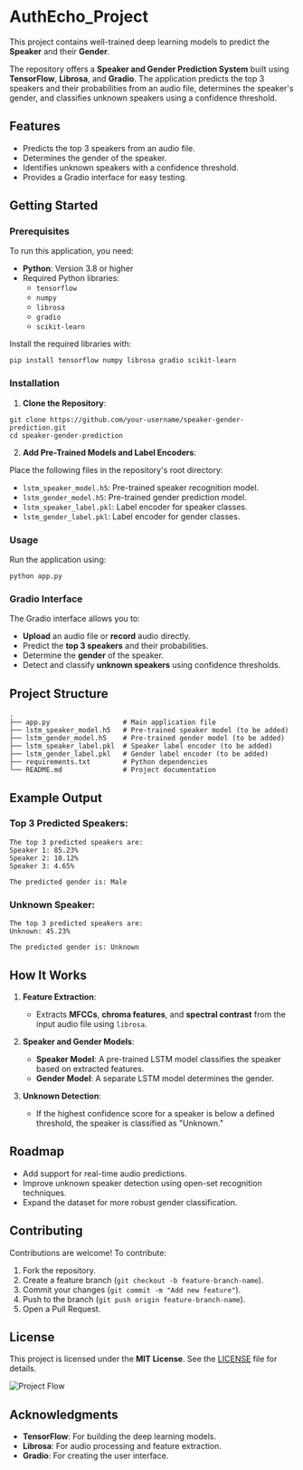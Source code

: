 
# AuthEcho_Project

This project contains well-trained deep learning models to predict the **Speaker** and their **Gender**.

The repository offers a **Speaker and Gender Prediction System** built using **TensorFlow**, **Librosa**, and **Gradio**. The application predicts the top 3 speakers and their probabilities from an audio file, determines the speaker's gender, and classifies unknown speakers using a confidence threshold.

## Features

- Predicts the top 3 speakers from an audio file.
- Determines the gender of the speaker.
- Identifies unknown speakers with a confidence threshold.
- Provides a Gradio interface for easy testing.

## Getting Started

### Prerequisites

To run this application, you need:

- **Python**: Version 3.8 or higher
- Required Python libraries:
  - `tensorflow`
  - `numpy`
  - `librosa`
  - `gradio`
  - `scikit-learn`

Install the required libraries with:

```
pip install tensorflow numpy librosa gradio scikit-learn
```

### Installation

1. **Clone the Repository**:

```
git clone https://github.com/your-username/speaker-gender-prediction.git
cd speaker-gender-prediction
```

2. **Add Pre-Trained Models and Label Encoders**:

Place the following files in the repository's root directory:
- `lstm_speaker_model.h5`: Pre-trained speaker recognition model.
- `lstm_gender_model.h5`: Pre-trained gender prediction model.
- `lstm_speaker_label.pkl`: Label encoder for speaker classes.
- `lstm_gender_label.pkl`: Label encoder for gender classes.

### Usage

Run the application using:

```
python app.py
```

### Gradio Interface

The Gradio interface allows you to:

- **Upload** an audio file or **record** audio directly.
- Predict the **top 3 speakers** and their probabilities.
- Determine the **gender** of the speaker.
- Detect and classify **unknown speakers** using confidence thresholds.

## Project Structure

```
.
├── app.py                  # Main application file
├── lstm_speaker_model.h5   # Pre-trained speaker model (to be added)
├── lstm_gender_model.h5    # Pre-trained gender model (to be added)
├── lstm_speaker_label.pkl  # Speaker label encoder (to be added)
├── lstm_gender_label.pkl   # Gender label encoder (to be added)
├── requirements.txt        # Python dependencies
└── README.md               # Project documentation
```

## Example Output

### Top 3 Predicted Speakers:

```
The top 3 predicted speakers are:
Speaker 1: 85.23%
Speaker 2: 10.12%
Speaker 3: 4.65%

The predicted gender is: Male
```

### Unknown Speaker:

```
The top 3 predicted speakers are:
Unknown: 45.23%

The predicted gender is: Unknown
```

## How It Works

1. **Feature Extraction**:
   - Extracts **MFCCs**, **chroma features**, and **spectral contrast** from the input audio file using `librosa`.

2. **Speaker and Gender Models**:
   - **Speaker Model**: A pre-trained LSTM model classifies the speaker based on extracted features.
   - **Gender Model**: A separate LSTM model determines the gender.

3. **Unknown Detection**:
   - If the highest confidence score for a speaker is below a defined threshold, the speaker is classified as "Unknown."

## Roadmap

- Add support for real-time audio predictions.
- Improve unknown speaker detection using open-set recognition techniques.
- Expand the dataset for more robust gender classification.

## Contributing

Contributions are welcome! To contribute:

1. Fork the repository.
2. Create a feature branch (`git checkout -b feature-branch-name`).
3. Commit your changes (`git commit -m "Add new feature"`).
4. Push to the branch (`git push origin feature-branch-name`).
5. Open a Pull Request.

## License

This project is licensed under the **MIT License**. See the [LICENSE](LICENSE) file for details.

![Project Flow](images/project-diagram.png)


## Acknowledgments

- **TensorFlow**: For building the deep learning models.
- **Librosa**: For audio processing and feature extraction.
- **Gradio**: For creating the user interface.
